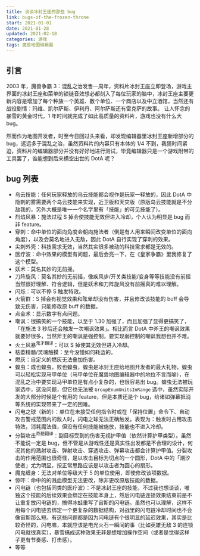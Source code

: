 ```yaml
---
title: 谈谈冰封王座的那些 bug
link: bugs-of-the-frozen-throne
start: 2021-01-01
date: 2021-01-28
updated: 2021-02-18
categories: 游戏
tags: 魔兽地图编辑器
---
```


## 引言

2003 年，魔兽争霸 3：混乱之治发售一周年，资料片冰封王座立即登场，游戏主界面的冰封王座和菜单的锁链音效想必都刻入了每位玩家的脑中，冰封王座主要更新内容是增加了每个种族一个英雄、数个单位、一个商店以及中立酒馆，当然还有战役剧情：玛维、凯尔萨斯、伊利丹、阿尔萨斯还有雷克萨的故事。
让人怀念的暴雪的黄金时代，1 年时间就完成了如此高质量的资料片，游戏也没有什么大 bug。

<!-- more -->

然而作为地图开发者，时至今日回过头来看，却发现编辑器里冰封王座新增部分的 bug，远远多于混乱之治，虽然资料片的内容只有本体的 1/4 不到，我猜时间紧迫，资料片的编辑器部分并没有好好地进行测试，毕竟编辑器只是一个游戏附带的工具罢了，谁能想到后来横空出世的 DotA 呢？

## bug 列表

- 乌云技能：任何玩家释放的乌云技能都会视作是玩家一释放的，因此 DotA 中隐刺的雾需要两个乌云技能来实现，近卫版和天灾版（原版乌云技能就是不分敌我的，另外大概是唯一一个名字里有「技能」的可见技能了）。
- 烈焰风暴：施法过程 S 掉会使技能无效但进入冷却，个人认为明显是 bug 而非 feature。
- 穿刺：命中单位的面向角度会朝向施法者（倒是有人用来瞬间改变单位的面向角度），以及会莫名地进入无敌，因此 DotA 自行实现了穿刺的效果。
- 尖刺外壳：科技需求无效，当然其实很多被动的科技需求都是无效的。
- 医疗波：命中效果的模型有问题，最后会亮一下，在《皇家争霸》里我修复了这个模型。
- 妖术：莫名其妙的无前摇。
- 刀阵旋风：莫名其妙的无前摇，像疾风步/开关类技能/变身等等技能没有前摇当然很好理解、符合逻辑，但是妖术和刀阵旋风没有前摇真的难以理解。
- 闪烁：可以不停 S 触发特效。
- 火箭群：S 掉会有视觉效果和眩晕却没有伤害，并且修改该技能的 buff 会导致无伤害，只能修改原 buff 的数据。
- 点金术：显示数字有点问题。
- 嘲讽：很搞笑的一个技能，以至于 1.30 加强了，而且加强了显得更搞笑了，「在施法 3 秒后还会触发一次嘲讽效果」。相比而言 DotA 中斧王的嘲讽效果就要好很多，当然斧王的嘲讽是强控制，要实现弱控制的嘲讽我想也并不难。
- 火土风暴<sup>鬼才翻译</sup>：可以 S 掉使其无效但进入冷却。
- 枯萎精髓/灵魂触摸：至今没懂如何耗蓝的。
- 燃灰：自定义的燃灰无法叠加伤害。
- 蝗虫：成也蝗虫，败也蝗虫，蝗虫是冰封王座给地图开发者的最大礼物，蝗虫可以轻松实现马甲单位（马甲单位在魔兽地图编辑器中的地位不言而喻），在混乱之治中要实现马甲单位是有点小复杂的，也很容易出 bug。蝗虫无法被玩家选中，这没问题，但它也无法被 `GroupEnumUnitsInRange` 选中，虽然实际开发的大部分时候是个有用的 feature，但是本质还是个 bug，给诸如弹幕抵消等系统的实现带来了一定的困难。
- 闪电之球（新的）：单位在未接受任何指令时或在「保持位置」命令下、自动攻击警戒范围内的敌人时，闪电之球无法正确触发。表现为：触发时占用攻击特效，消耗魔法值，但没有任何技能被施放，技能也不进入冷却。
- 分裂攻击<sup>奇葩翻译</sup>：副目标受到的伤害无视护甲值（依然计算护甲类型）。虽然不能说一定是 bug，但不管是从游戏性还是真实性出发都是不合理的设计，何况其他的溅射攻击、弹射攻击、穿透攻击、弹幕攻击都会计算护甲值。分裂攻击的作用范围也很奇怪，是以攻击目标为切点的一个圆形，DotA 中的「潮汐使者」尤为明显，按正常思路应该是以攻击者为圆心的扇形。
- 魔鬼缠身：无法对单位等级大于 5 的单位使用，即使修改该项数据。
- 惊吓：命中的的溅血模型无法更改，除非更改原版技能的数据。
- 闪电链（也包括同类的医疗波）：不是冰封王座的技能，不过我也想谈谈，唯独这个技能的后续效果会绑定在技能本身上，然后闪电链连锁效果结束前是不让重复放闪电链的，搞得冰蛙重写了宙斯的闪电链。虽然也可以理解，这样不用每个闪电链去绑定一个更复杂的数据结构，对战里的闪电链冷却时间也不会像宙斯那么短。有这些问题都是因为闪电链有个很明显的延迟效果，其实是比较奇怪的，闪电嘛，本就应该是电光火石一瞬间的事（比如英雄无敌 3 的连锁闪电就很真实），暴雪搞成这种效果无非是想增加操作空间（或者是觉得这样子更有节奏感、打击感）。
- 等等
